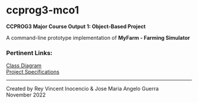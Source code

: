 # ccprog3-mco1
**CCPROG3 Major Course Output 1: Object-Based Project**

A command-line prototype implementation of **MyFarm - Farming Simulator**

### Pertinent Links:
[Class Diagram](https://lucid.app/lucidchart/00bf4fdd-b1d5-4a82-a795-183939b567ac/edit?viewport_loc=-2593%2C-159%2C5617%2C2468%2C0_0&invitationId=inv_1a672aa4-4596-4e32-80f6-6a060692fc0c)<br>
[Project Specifications](https://angeloguerra.notion.site/Object-Based-Project-84ec1ce0b0594114b753e8ac4f1eeb52)

---

Created by Rey Vincent Inocencio & Jose Maria Angelo Guerra<br>
November 2022
